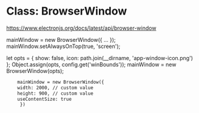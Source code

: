 #  Class: BrowserWindow

https://www.electronjs.org/docs/latest/api/browser-window

mainWindow = new BrowserWindow({ ... });
mainWindow.setAlwaysOnTop(true, 'screen');


 let opts = {
    show: false,
    icon: path.join(__dirname, 'app-window-icon.png')
  };
  Object.assign(opts, config.get('winBounds'));
  mainWindow = new BrowserWindow(opts);



``` default size
    mainWindow = new BrowserWindow({
    width: 2000, // custom value
    height: 900, // custom value
    useContentSize: true
     })
  ```